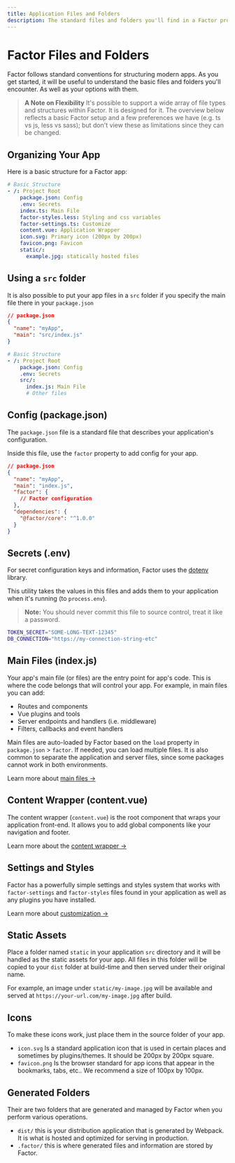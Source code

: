 ```yaml
---
title: Application Files and Folders
description: The standard files and folders you'll find in a Factor project and their purpose
---
```


# Factor Files and Folders

Factor follows standard conventions for structuring modern apps. As you get started, it will be useful to understand the basic files and folders you'll encounter. As well as your options with them.

> **A Note on Flexibility**
> It's possible to support a wide array of file types and structures within Factor. It is designed for it. The overview below reflects a basic Factor setup and a few preferences we have (e.g. ts vs js, less vs sass); but don't view these as limitations since they can be changed.

## Organizing Your App

Here is a basic structure for a Factor app:

```yaml
# Basic Structure
- /: Project Root
    package.json: Config
    .env: Secrets
    index.ts: Main File
    factor-styles.less: Styling and css variables
    factor-settings.ts: Customize 
    content.vue: Application Wrapper
    icon.svg: Primary icon (200px by 200px)
    favicon.png: Favicon
    static/:
      example.jpg: statically hosted files
```

## Using a `src` folder

It is also possible to put your app files in a `src` folder if you specify the main file there in your `package.json`

```json
// package.json
{
  "name": "myApp",
  "main": "src/index.js"
}
```

```yaml
# Basic Structure
- /: Project Root
    package.json: Config
    .env: Secrets
    src/:
      index.js: Main File
      # Other files
```

## Config (package.json)

The `package.json` file is a standard file that describes your application's configuration.

Inside this file, use the `factor` property to add config for your app.

```json
// package.json
{
  "name": "myApp",
  "main": "index.js",
  "factor": {
    // Factor configuration
  },
  "dependencies": {
    "@factor/core": "^1.0.0"
  }
}
```

## Secrets (.env)

For secret configuration keys and information, Factor uses the [dotenv](https://github.com/motdotla/dotenv) library.

This utility takes the values in this files and adds them to your application when it's running (to `process.env`).

> **Note:** You should never commit this file to source control, treat it like a password.

```bash
TOKEN_SECRET="SOME-LONG-TEXT-12345"
DB_CONNECTION="https://my-connection-string-etc"
```

## Main Files (index.js)

Your app's main file (or files) are the entry point for app's code. This is where the code belongs that will control your app. For example, in main files you can add: 

- Routes and components
- Vue plugins and tools 
- Server endpoints and handlers (i.e. middleware)
- Filters, callbacks and event handlers

Main files are auto-loaded by Factor based on the `load` property in `package.json` > `factor`. If needed, you can load multiple files. It is also common to separate the application and server files, since some packages cannot work in both environments.

Learn more about [main files &rarr;](/main-files)


## Content Wrapper (content.vue)

The content wrapper (`content.vue`) is the root component that wraps your application front-end. It allows you to add global components like your navigation and footer.

Learn more about the [content wrapper &rarr;](./content-wrapper)

## Settings and Styles

Factor has a powerfully simple settings and styles system that works with `factor-settings` and `factor-styles` files found in your application as well as any plugins you have installed.

Learn more about [customization &rarr;](./customization)

## Static Assets

Place a folder named `static` in your application `src` directory and it will be handled as the static assets for your app. All files in this folder will be copied to your `dist` folder at build-time and then served under their original name.

For example, an image under `static/my-image.jpg` will be available and served at `https://your-url.com/my-image.jpg` after build.

## Icons

To make these icons work, just place them in the source folder of your app.

- `icon.svg` Is a standard application icon that is used in certain places and sometimes by plugins/themes. It should be 200px by 200px square.
- `favicon.png` Is the browser standard for app icons that appear in the bookmarks, tabs, etc.. We recommend a size of 100px by 100px.

## Generated Folders

Their are two folders that are generated and managed by Factor when you perform various operations.

- `dist/` this is your distribution application that is generated by Webpack. It is what is hosted and optimized for serving in production.
- `.factor/` this is where generated files and information are stored by Factor.
